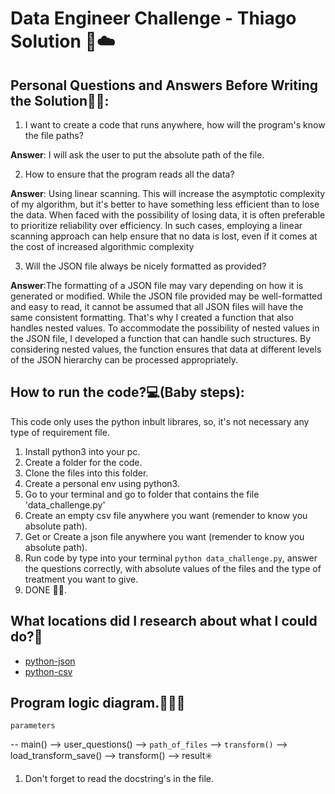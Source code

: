 # Data Engineer Challenge - Thiago Solution 👺☁️

## Personal Questions and Answers Before Writing the Solution🧘‍♀️:

1. I want to create a code that runs anywhere, how will the program's know the file paths?

<b>Answer</b>: I will ask the user to put the absolute path of the file.

2. How to ensure that the program reads all the data?

<b>Answer</b>: Using linear scanning. This will increase the asymptotic complexity of my algorithm, but it's better to have something less efficient than to lose the data.
When faced with the possibility of losing data, it is often preferable to prioritize reliability over efficiency. In such cases, employing a linear scanning approach can help ensure that no data is lost, even if it comes at the cost of increased algorithmic complexity

3. Will the JSON file always be nicely formatted as provided?

<b>Answer</b>:The formatting of a JSON file may vary depending on how it is generated or modified. While the JSON file provided may be well-formatted and easy to read, it cannot be assumed that all JSON files will have the same consistent formatting.
That's why I created a function that also handles nested values.
To accommodate the possibility of nested values in the JSON file, I developed a function that can handle such structures. By considering nested values, the function ensures that data at different levels of the JSON hierarchy can be processed appropriately.

## How to run the code?💻(Baby steps):

This code only uses the python inbult librares, so, it's not necessary any type of requirement file. 

1. Install python3 into your pc.
2. Create a folder for the code.
3. Clone the files into this folder. 
4. Create a personal env using python3.
5. Go to your terminal and go to folder that contains the file 'data_challenge.py'
6. Create an empty csv file anywhere you want (remender to know you absolute path).
7. Get or Create a json file anywhere you want (remender to know you absolute path).
6. Run code by type into your terminal `python data_challenge.py`, answer the questions correctly, with absolute values ​​of the files and the type of treatment you want to give.
7. DONE 😮‍💨.

## What locations did I research about what I could do?🧐
- [python-json](https://docs.python.org/3/library/json.html)
- [python-csv](https://docs.python.org/3/library/csv.html)


## Program logic diagram.🔺🔸🔹

`parameters`

-- main() --> user_questions() --> `path_of_files` --> `transform()` --> load_transform_save() --> transform() --> result✳️

1. Don't forget to read the docstring's in the file.